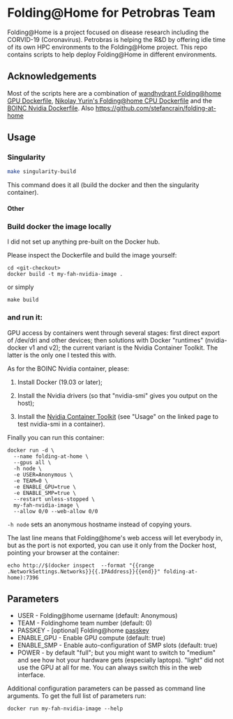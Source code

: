 # Folding@Home for Petrobras Team

Folding@Home is a project focused on disease research including the CORVID-19 (Coronavirus).
Petrobras is helping the R&D by offering idle time of its own HPC environments to the Folding@Home project.
This repo contains scripts to help deploy Folding@Home in different environments.

## Acknowledgements

Most of the scripts here are a combination of [wandhydrant  Folding@home GPU Dockerfile](https://github.com/wandhydrant/folding-at-home-docker-gpu), [Nikolay Yurin's Folding@home CPU Dockerfile](https://github.com/yurinnick/folding-at-home-docker)
and the [BOINC Nvidia Dockerfile](https://github.com/BOINC/boinc-client-docker). Also <https://github.com/stefancrain/folding-at-home>

## Usage

### Singularity

```bash
make singularity-build
```

This command does it all (build the docker and then the singularity container).

#### Other

### Build docker the image locally

I did not set up anything pre-built on the Docker hub.

Please inspect the Dockerfile and build the image yourself:

```
cd <git-checkout>
docker build -t my-fah-nvidia-image .
```
or simply
```
make build
```

### and run it:

GPU access by containers went through several stages:
first direct export of /dev/dri and other devices; then
solutions with Docker "runtimes" (nvidia-docker v1
and v2); the current variant is the Nvidia Container
Toolkit. The latter is the only one I tested this with.

As for the BOINC Nvidia container, please:

1. Install Docker (19.03 or later);

2. Install the Nvidia drivers (so that "nvidia-smi" gives you output on the host);

3. Install the [Nvidia Container Toolkit](https://github.com/NVIDIA/nvidia-docker) (see "Usage" on the linked page to test nvidia-smi in a container).

Finally you can run this container:

```
docker run -d \
  --name folding-at-home \
  --gpus all \
  -h node \
  -e USER=Anonymous \
  -e TEAM=0 \
  -e ENABLE_GPU=true \
  -e ENABLE_SMP=true \
  --restart unless-stopped \
  my-fah-nvidia-image \
  --allow 0/0 --web-allow 0/0
```

``-h node`` sets an anonymous hostname instead of copying yours.

The last line means that Folding@home's web access will let everybody in,
but as the port is not exported, you can use it only from the Docker host,
pointing your browser at the container:

```
echo http://$(docker inspect  --format "{{range .NetworkSettings.Networks}}{{.IPAddress}}{{end}}" folding-at-home):7396
```

## Parameters

- USER - Folding@home username (default: Anonymous)
- TEAM - Foldinghome team number (default: 0)
- PASSKEY - [optional] Folding@home [passkey](https://apps.foldingathome.org/getpasskey)
- ENABLE_GPU - Enable GPU compute (default: true)
- ENABLE_SMP - Enable auto-configuration of SMP slots (default: true)
- POWER - by default "full"; but you might want to switch to "medium" and see how hot your hardware gets (especially laptops). "light" did not use the GPU at all for me. You can always switch this in the web interface.

Additional configuration parameters can be passed as command line arguments. To get the full list of parameters run:

```
docker run my-fah-nvidia-image --help
```
